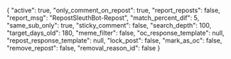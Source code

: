{
  "active": true,
  "only_comment_on_repost": true,
  "report_reposts": false,
  "report_msg": "RepostSleuthBot-Repost",
  "match_percent_dif": 5,
  "same_sub_only": true,
  "sticky_comment": false,
  "search_depth": 100,
  "target_days_old": 180,
  "meme_filter": false,
  "oc_response_template": null,
  "repost_response_template": null,
  "lock_post": false,
  "mark_as_oc": false,
  "remove_repost": false,
  "removal_reason_id": false
}
